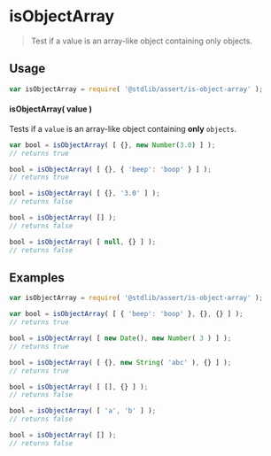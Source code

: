 # isObjectArray

> Test if a value is an array-like object containing only objects.


<section class="usage">

## Usage

``` javascript
var isObjectArray = require( '@stdlib/assert/is-object-array' );
```

#### isObjectArray( value )

Tests if a `value` is an array-like object containing __only__ `objects`.

``` javascript
var bool = isObjectArray( [ {}, new Number(3.0) ] );
// returns true

bool = isObjectArray( [ {}, { 'beep': 'boop' } ] );
// returns true

bool = isObjectArray( [ {}, '3.0' ] );
// returns false

bool = isObjectArray( [] );
// returns false

bool = isObjectArray( [ null, {} ] );
// returns false
```

</section>

<!-- /.usage -->

<section class="examples">

## Examples

``` javascript
var isObjectArray = require( '@stdlib/assert/is-object-array' );

var bool = isObjectArray( [ { 'beep': 'boop' }, {}, {} ] );
// returns true

bool = isObjectArray( [ new Date(), new Number( 3 ) ] );
// returns true

bool = isObjectArray( [ {}, new String( 'abc' ), {} ] );
// returns true

bool = isObjectArray( [ [], {} ] );
// returns false

bool = isObjectArray( [ 'a', 'b' ] );
// returns false

bool = isObjectArray( [] );
// returns false
```

</section>

<!-- /.examples -->


<section class="links">

</section>

<!-- /.links -->
